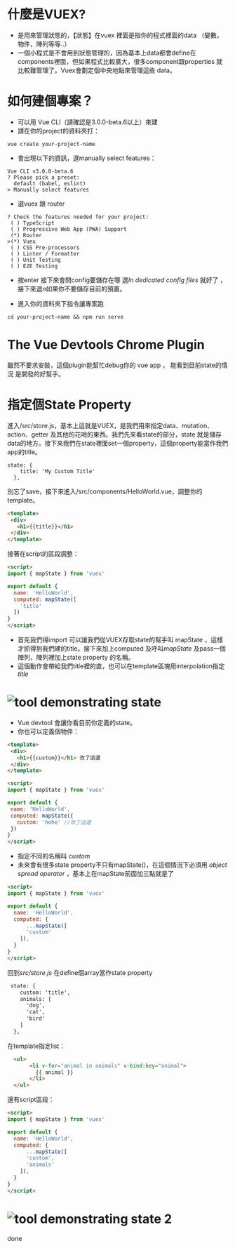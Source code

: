 # 什麼是VUEX?

- 是用來管理狀態的，【狀態】在vuex 裡面是指你的程式裡面的data （變數，物件，陣列等等..）
- 一個小程式是不會用到狀態管理的，因為基本上data都會define在components裡面，但如果程式比較廣大，很多component跟properties 就比較難管理了。Vuex會劃定個中央地點來管理這些 data。

# 如何建個專案？

- 可以用 Vue CLI（請確認是3.0.0-beta.6以上）來建 
- 請在你的project的資料夾打：

```console
vue create your-project-name
```

- 會出現以下的資訊，選manually select features：

```console
Vue CLI v3.0.0-beta.6
? Please pick a preset:
  default (babel, eslint)
> Manually select features
```

- 選vuex 跟 router 

```
? Check the features needed for your project:
 ( ) TypeScript
 ( ) Progressive Web App (PWA) Support
 (*) Router
>(*) Vuex
 ( ) CSS Pre-processors
 ( ) Linter / Formatter
 ( ) Unit Testing
 ( ) E2E Testing
```
- 按enter 接下來會問config要儲存在哪 選*In dedicated config files* 就好了 ， 接下來選*n*如果你不要儲存目前的預置。

- 進入你的資料夾下指令讓專案跑

```
cd your-project-name && npm run serve
```

# The Vue Devtools Chrome Plugin
雖然不要求安裝，這個plugin能幫忙debug你的 vue app ， 能看到目前state的情況 是開發的好幫手。

# 指定個State Property
進入/src/store.js，基本上這就是VUEX，是我們用來指定data、mutation、action、getter 及其他的花哨的東西。我們先來看state的部分，state 就是儲存data的地方。接下來我們在state裡面set一個property，這個property能當作我們app的title。

```
state: {
    title: 'My Custom Title'
  },
```
 別忘了save，接下來進入/src/components/HelloWorld.vue，調整你的template。
 ```html
 <template>
  <div>
    <h1>{{title}}</h1>
  </div>
</template>
```
接著在script的區段調整：
```html
<script>
import { mapState } from 'vuex'

export default {
  name: 'HelloWorld',
  computed: mapState([
    'title'
  ]) 
}
</script>
```
- 首先我們得import 可以讓我們從VUEX存取state的幫手叫 mapState ，這樣才抓得到我們建的title。接下來加上computed 及呼叫*mapState* 及pass一個陣列，陣列裡加上state property 的名稱。
- 這個動作會帶給我們title裡的直，也可以在template區塊用interpolation指定*title*
# ![tool demonstrating state](https://github.com/weily10/projects/blob/master/vuex/images/Screen%20Shot%202018-05-25%20at%2011.16.27.png)

- Vue devtool 會讓你看目前你定義的state。
- 你也可以定義個物件：
 ```html
<template>
  <div>
    <h1>{{custom}}</h1> 改了這邊
  </div>
</template>

<script>
import { mapState } from 'vuex'

export default {
  name: 'HelloWorld',
  computed: mapState({
    custom: 'hehe' //改了這邊
  })
}
</script>
```
- 指定不同的名稱叫 *custom*
- 未來會有很多state property不只有mapState()，在這個情況下必須用 *object spread operator* ，基本上在mapState前面加三點就是了

```html
<script>
import { mapState } from 'vuex'

export default {
  name: 'HelloWorld',
  computed: {
      ...mapState([
      'custom'
    ]),
  }
}
</script>
```
回到*src/store.js* 在define個array當作state property

```html
 state: {
    custom: 'title',
    animals: [
      'dog',
      'cat',
      'bird'
    ]
  },
```
在template指定list：
```html
  <ul>
       <li v-for="animal in animals" v-bind:key="animal">
         {{ animal }}
       </li>
  </ul>
```
還有script區段：
```html
<script>
import { mapState } from 'vuex'

export default {
  name: 'HelloWorld',
  computed: {
      ...mapState([
      'custom',
      'animals'
    ]),
  }
}
</script>
```
# ![tool demonstrating state 2](https://github.com/weily10/projects/blob/master/vuex/images/Screen%20Shot%202018-05-25%20at%2015.28.32.png)

done
